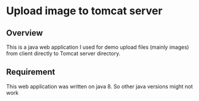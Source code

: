 # Upload image to tomcat server
## Overview
This is a java web application I used for demo upload files (mainly images) from client directly to Tomcat server directory.
## Requirement
This web application was written on java 8. So other java versions might not work
